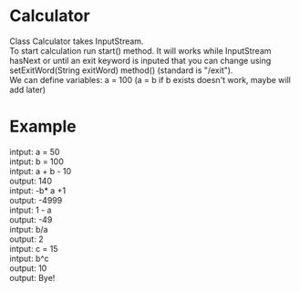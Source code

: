 # Calculator

Class Calculator takes InputStream.  
To start calculation run start() method. It will works while InputStream hasNext or until an exit keyword is inputed that you can change using setExitWord(String exitWord) method() (standard is "/exit").  
We can define variables: a = 100 (a = b if b exists doesn't work, maybe will add later)
# Example
intput: a = 50  
intput: b = 100  
intput: a + b - 10  
output: 140  
intput: -b*    a  +1  
output: -4999  
intput: 1 - a  
output: -49  
intput: b/a  
output: 2  
intput: c = 15  
intput: b^c  
output: 10  
output: Bye!  
